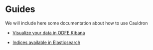 # Guides

We will include here some documentation about how to use Cauldron

- [Visualize your data in ODFE Kibana](kibana_dashboards.md)

- [Indices available in Elasticsearch](indices_information.md)